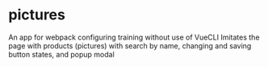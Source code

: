 # pictures
An app for webpack configuring training without use of VueCLI
Imitates the page with products (pictures) with search by name, changing and saving button states, and popup modal
